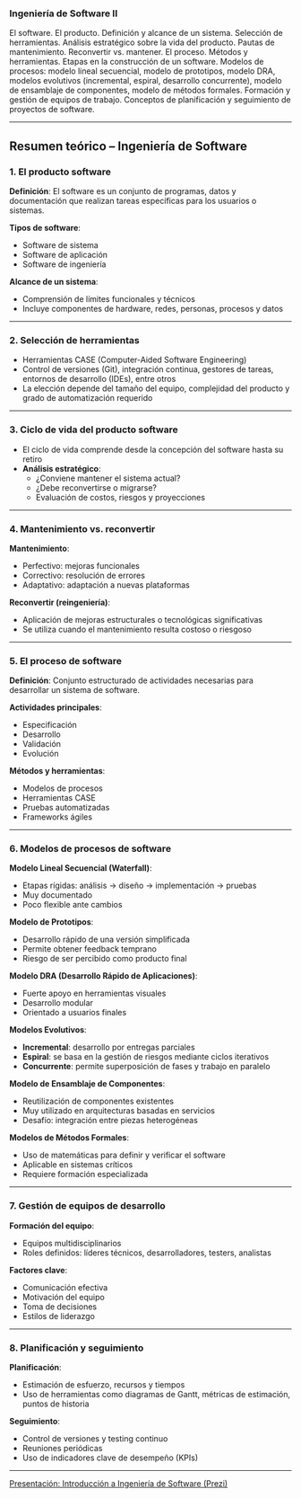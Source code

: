 ### Ingeniería de Software II

El software. El producto. Definición y alcance de un sistema. Selección de herramientas. Análisis estratégico sobre la vida del producto. Pautas de mantenimiento. Reconvertir vs. mantener. El proceso. Métodos y herramientas. Etapas en la construcción de un software. Modelos de procesos: modelo lineal secuencial, modelo de prototipos, modelo DRA, modelos evolutivos (incremental, espiral, desarrollo concurrente), modelo de ensamblaje de componentes, modelo de métodos formales. Formación y gestión de equipos de trabajo. Conceptos de planificación y seguimiento de proyectos de software.

---

## Resumen teórico – Ingeniería de Software

### 1. El producto software

**Definición**: El software es un conjunto de programas, datos y documentación que realizan tareas específicas para los usuarios o sistemas.

**Tipos de software**:
- Software de sistema  
- Software de aplicación  
- Software de ingeniería  

**Alcance de un sistema**:
- Comprensión de límites funcionales y técnicos  
- Incluye componentes de hardware, redes, personas, procesos y datos  

---

### 2. Selección de herramientas

- Herramientas CASE (Computer-Aided Software Engineering)
- Control de versiones (Git), integración continua, gestores de tareas, entornos de desarrollo (IDEs), entre otros
- La elección depende del tamaño del equipo, complejidad del producto y grado de automatización requerido

---

### 3. Ciclo de vida del producto software

- El ciclo de vida comprende desde la concepción del software hasta su retiro
- **Análisis estratégico**:
  - ¿Conviene mantener el sistema actual?
  - ¿Debe reconvertirse o migrarse?
  - Evaluación de costos, riesgos y proyecciones

---

### 4. Mantenimiento vs. reconvertir

**Mantenimiento**:
- Perfectivo: mejoras funcionales
- Correctivo: resolución de errores
- Adaptativo: adaptación a nuevas plataformas

**Reconvertir (reingeniería)**:
- Aplicación de mejoras estructurales o tecnológicas significativas
- Se utiliza cuando el mantenimiento resulta costoso o riesgoso

---

### 5. El proceso de software

**Definición**: Conjunto estructurado de actividades necesarias para desarrollar un sistema de software.

**Actividades principales**:
- Especificación  
- Desarrollo  
- Validación  
- Evolución  

**Métodos y herramientas**:
- Modelos de procesos
- Herramientas CASE
- Pruebas automatizadas
- Frameworks ágiles

---

### 6. Modelos de procesos de software

**Modelo Lineal Secuencial (Waterfall)**:
- Etapas rígidas: análisis → diseño → implementación → pruebas
- Muy documentado
- Poco flexible ante cambios

**Modelo de Prototipos**:
- Desarrollo rápido de una versión simplificada
- Permite obtener feedback temprano
- Riesgo de ser percibido como producto final

**Modelo DRA (Desarrollo Rápido de Aplicaciones)**:
- Fuerte apoyo en herramientas visuales
- Desarrollo modular
- Orientado a usuarios finales

**Modelos Evolutivos**:
- **Incremental**: desarrollo por entregas parciales
- **Espiral**: se basa en la gestión de riesgos mediante ciclos iterativos
- **Concurrente**: permite superposición de fases y trabajo en paralelo

**Modelo de Ensamblaje de Componentes**:
- Reutilización de componentes existentes
- Muy utilizado en arquitecturas basadas en servicios
- Desafío: integración entre piezas heterogéneas

**Modelos de Métodos Formales**:
- Uso de matemáticas para definir y verificar el software
- Aplicable en sistemas críticos
- Requiere formación especializada

---

### 7. Gestión de equipos de desarrollo

**Formación del equipo**:
- Equipos multidisciplinarios
- Roles definidos: líderes técnicos, desarrolladores, testers, analistas

**Factores clave**:
- Comunicación efectiva  
- Motivación del equipo  
- Toma de decisiones  
- Estilos de liderazgo

---

### 8. Planificación y seguimiento

**Planificación**:
- Estimación de esfuerzo, recursos y tiempos
- Uso de herramientas como diagramas de Gantt, métricas de estimación, puntos de historia

**Seguimiento**:
- Control de versiones y testing continuo
- Reuniones periódicas
- Uso de indicadores clave de desempeño (KPIs)

----
 [Presentación: Introducción a Ingeniería de Software (Prezi)](https://prezi.com/view/Pih5gr1uL0Fv3vRPR2ZU/)





